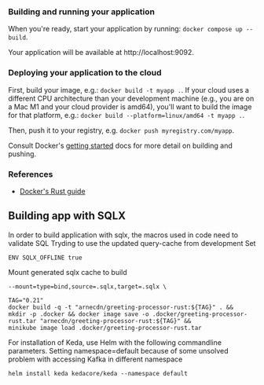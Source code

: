 ### Building and running your application

When you're ready, start your application by running:
`docker compose up --build`.

Your application will be available at http://localhost:9092.

### Deploying your application to the cloud

First, build your image, e.g.: `docker build -t myapp .`.
If your cloud uses a different CPU architecture than your development
machine (e.g., you are on a Mac M1 and your cloud provider is amd64),
you'll want to build the image for that platform, e.g.:
`docker build --platform=linux/amd64 -t myapp .`.

Then, push it to your registry, e.g. `docker push myregistry.com/myapp`.

Consult Docker's [getting started](https://docs.docker.com/go/get-started-sharing/)
docs for more detail on building and pushing.

### References
* [Docker's Rust guide](https://docs.docker.com/language/rust/)


## Building app with SQLX
In order to build application with sqlx, the macros used in code need to validate SQL
Tryding to use the updated query-cache from development
Set
```
ENV SQLX_OFFLINE true
```
Mount generated sqlx cache to build
```
--mount=type=bind,source=.sqlx,target=.sqlx \
```

```
TAG="0.21" 
docker build -q -t "arnecdn/greeting-processor-rust:${TAG}" . &&
mkdir -p .docker && docker image save -o .docker/greeting-processor-rust.tar "arnecdn/greeting-processor-rust:${TAG}" &&
minikube image load .docker/greeting-processor-rust.tar
```


For installation of Keda, use Helm with the following commandline parameters. 
Setting namespace=default because of some unsolved problem with accessing Kafka in different namespace

```
helm install keda kedacore/keda --namespace default
```